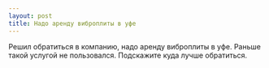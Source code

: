 ```yaml
---
layout: post 
title: Надо аренду виброплиты в уфе 
--- 
```

Решил обратиться в компанию, надо аренду виброплиты в уфе. Раньше такой услугой не пользовался. Подскажите куда лучше обратиться.